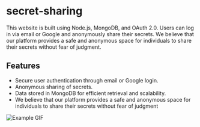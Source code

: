 # secret-sharing
This website is built using Node.js, MongoDB, and OAuth 2.0. Users can log in via email or Google and anonymously share their secrets. We believe that our platform provides a safe and anonymous space for individuals to share their secrets without fear of judgment.

<h2>Features</h2>
<ul>
  <li>Secure user authentication through email or Google login.</li>
  <li>Anonymous sharing of secrets.</li>
  <li>Data stored in MongoDB for efficient retrieval and scalability.</li>
  <li>We believe that our platform provides a safe and anonymous space for individuals to share their secrets without fear of judgment
</ul>


<img src="https://static.wixstatic.com/media/dcaec5_06cac2df9e9d4c7084bb355a1635b714~mv2.gif" alt="Example GIF">

